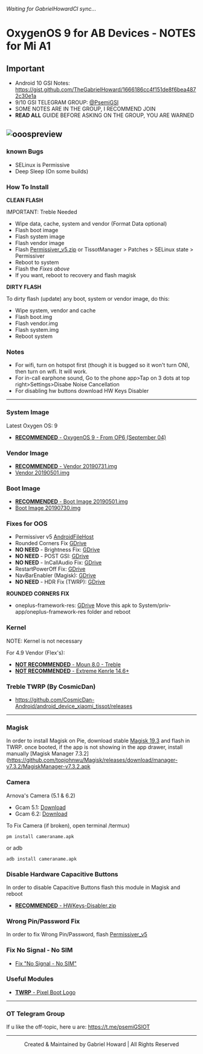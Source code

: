 *Waiting for GabrielHowardCI sync...*
# OxygenOS 9 for AB Devices - NOTES for Mi A1
## Important
- Android 10 GSI Notes: https://gist.github.com/TheGabrielHoward/1666186cc4f151de8f6bea4872c30e1a
- 9/10 GSI TELEGRAM GROUP: [@PsemiGSI](t.me/psemigsi)
- SOME NOTES ARE IN THE GROUP, I RECOMMEND JOIN
- **READ ALL** GUIDE BEFORE ASKING ON THE GROUP, YOU ARE WARNED

![ooospreview](https://www.xda-developers.com/files/2018/07/oxygenos-logo-feature.png)
----------------
### known Bugs
- SELinux is Permissive
- Deep Sleep (On some builds)

### How To Install
**CLEAN FLASH**

IMPORTANT: Treble Needed
- Wipe data, cache, system and vendor (Format Data optional)
- Flash boot image
- Flash system image
- Flash vendor image
- Flash [Permissiver_v5.zip](https://www.androidfilehost.com/?fid=6006931924117940902) or TissotManager > Patches > SELinux state > Permissiver
- Reboot to system
- Flash the *Fixes above*
- If you want, reboot to recovery and flash magisk


**DIRTY FLASH**

To dirty flash (update) any boot, system or vendor image, do this:
- Wipe system, vendor and cache
- Flash boot.img
- Flash vendor.img
- Flash system.img
- Reboot system


### Notes
- For wifi, turn on hotspot first (though it is bugged so it won't turn ON), then turn on wifi. It will work.
- For in-call earphone sound, Go to the phone app>Tap on 3 dots at top right>Settings>Disabe Noise Cancellation
- For disabling hw buttons download HW Keys Disabler

----------------

### System Image
Latest Oxygen OS: 9
- [**RECOMMENDED**  - OxygenOS 9 - From OP6 (September 04)](https://drive.google.com/file/d/1pggRc_etD5TsxGOhbHk93XUEJiIw_U5P/view?usp=drivesdk)

### Vendor Image
- [**RECOMMENDED** - Vendor 20190731.img](https://drive.google.com/file/d/1n1TcOXpVtore5M7-lVpHv7IP9Q3z00Sv/view)
- [Vendor 20190501.img](https://drive.google.com/file/d/1Uuv9hL9bC-ApNfnLEbly7dFR_eeOCEcu/view)

### Boot Image
- [**RECOMMENDED** - Boot Image 20190501.img](https://drive.google.com/open?id=1aQMvuK5mV9dXMIWNqP9LFo9FwCPT5SV9)
- [Boot Image 20190730.img](https://drive.google.com/file/d/1ikjaPp_s5gY4U5rTBQSDGUPIKvXpF6Cg/view)

### Fixes for OOS
- Permissiver v5 [AndroidFileHost](https://androidfilehost.com/?fid=6006931924117940902)
- Rounded Corners Fix [GDrive](https://drive.google.com/file/d/1HYL_ELeJkMAbYY_yiw8f7tju4oSuIM7m/view?usp=sharing)
- **NO NEED** - Brightness Fix: [GDrive](https://drive.google.com/file/d/1-YvoKYlll1SIMbToDaO4MOeKOKZH8AiX/view?usp=drivesdk)
- **NO NEED** - POST GSI: [GDrive](https://drive.google.com/file/d/1-RNjlEHv1r0LNekpny5WLo6G1-ukIpp7/view?usp=drivesdk)
- **NO NEED** - InCallAudio Fix: [GDrive](https://drive.google.com/file/d/1J-btgd5fdjcdl-CkRscr1t35rVMKGl79/view?usp=sharing)
- RestartPowerOff Fix: [GDrive](https://drive.google.com/file/d/1-cNQZ5iHz9mSK9AIyfbR2MA6ikeqs3Tb/view?usp=drivesdk)
- NavBarEnabler (Magisk): [GDrive](https://drive.google.com/file/d/1Ws09GhcqIf90rws0hsOakV-mPfQhwAZL/view?usp=drivesdk)
- **NO NEED** - HDR Fix (TWRP): [GDrive](https://drive.google.com/open?id=1eCQG34rmxGnKPZ9XvVneqUcktO1XFoio)

**ROUNDED CORNERS FIX**
- oneplus-framework-res: [GDrive](https://drive.google.com/open?id=1tRzQUbEH2HecWa1xjW7Fey-5yjk99pZj)
Move this apk to System/priv-app/oneplus-framework-res folder and reboot

### Kernel
NOTE: Kernel is not necessary

For 4.9 Vendor (Flex's):
- [**NOT RECOMMENDED** - Moun 8.0 - Treble](https://github.com/mountaser/Moun_Kernel_Tissot/releases/download/8.0/Moun_Kernel_V8.0-Tissot-4.9-Custom-Treble.zip)
- [**NOT RECOMMENDED** - Extreme Kenrle 14.6+](https://t.me/eXtremeKernel_Channel)

### Treble TWRP (By CosmicDan)
- https://github.com/CosmicDan-Android/android_device_xiaomi_tissot/releases

--------------

### Magisk
In order to install Magisk on Pie, download stable [Magisk 19.3](https://github.com/topjohnwu/Magisk/releases/download/v19.3/Magisk-v19.3.zip) and flash in TWRP. once booted, if the app is not showing in the app drawer, install manually [Magisk Manager 7.3.2](https://github.com/topjohnwu/Magisk/releases/download/manager-v7.3.2/MagiskManager-v7.3.2.apk

### Camera
Arnova's Camera (5.1 & 6.2)
- Gcam 5.1: [Download](https://f.celsoazevedo.com/file/gcamera/GCam-5.1.018-Pixel2Mod-Arnova8G2-V8.3b1.apk)
- Gcam 6.2: [Download](https://t.me/TissotGCam/45206)

To Fix Camera (if broken), open terminal /termux)
```
pm install cameraname.apk
```
or adb
```
adb install cameraname.apk
```

### Disable Hardware Capacitive Buttons
In order to disable Capacitive Buttons flash this module in Magisk and reboot
- [**RECOMMENDED** - HWKeys-Disabler.zip](https://drive.google.com/file/d/1-7P1VW1TFDA4glCL2n2F)

### Wrong Pin/Password Fix
In order to fix Wrong Pin/Password, flash [Permissiver_v5](https://www.androidfilehost.com/?fid=6006931924117940902)

### Fix No Signal - No SIM
- [Fix "No Signal - No SIM"](https://telegra.ph/Fix-No-Signal---No-SIM-in-Pie-sGSI-01-06)

### Useful Modules
- [**TWRP** - Pixel Boot Logo](https://drive.google.com/file/d/1WbdCb5AciXBo9lxoGglMnPXJHhxxTNsw/view?usp=drivesdk)
---------------------

### OT Telegram Group
If u like the off-topic, here u are: https://t.me/psemiGSIOT

------------
<p align="center">
 Created & Maintained by Gabriel Howard | All Rights Reserved
 </p>